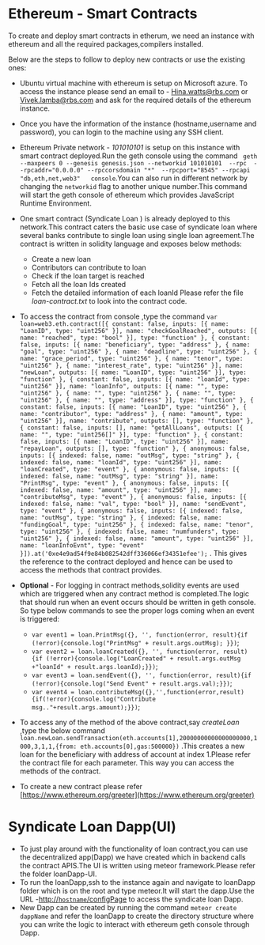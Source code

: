 # Ethereum - Smart Contracts
To create and deploy smart contracts in etherum, we need an instance with ethereum and all the required packages,compilers installed.

Below are the steps to follow to deploy new contracts or use the existing ones:

- Ubuntu virtual machine with ethereum is setup on Microsoft azure. To access the instance please send an email to - [Hina.watts@rbs.com](Hina.watts@rbs.com) or [Vivek.lamba@rbs.com](Vivek.lamba@rbs.com) and ask for the required details of the ethereum instance.
- Once you have the information of the instance (hostname,username and password), you can login to the machine using any SSH client.
- Ethereum Private network - *101010101* is setup on this instance with smart contract deployed.Run the geth console using the command ` geth --maxpeers 0 --genesis genesis.json --networkid 101010101  --rpc  --rpcaddr="0.0.0.0" --rpccorsdomain "*"  --rpcport="8545" --rpcapi "db,eth,net,web3"   console`.You can also run in different network by changing the `networkid` flag to another unique number.This command will start the geth console of ethereum which provides JavaScript Runtime Environment.
- One smart contract (Syndicate Loan ) is already deployed to this network.This contract caters the basic use case of syndicate loan where several banks contribute to single loan using single loan agreement.The contract is written in solidity language and exposes below methods:
    -   Create a new loan 
    -   Contributors can contribute to loan 
    -   Check if the loan target is reached
    -   Fetch all the loan Ids created 
    -   Fetch the detailed information of each loanId
Please refer the file *loan-contract.txt* to look into the contract code.
- To access the contract from console ,type the command `var loan=web3.eth.contract([{ constant: false, inputs: [{ name: "LoanID", type: "uint256" }], name: "checkGoalReached", outputs: [{ name: "reached", type: "bool" }], type: "function" }, { constant: false, inputs: [{ name: "beneficiary", type: "address" }, { name: "goal", type: "uint256" }, { name: "deadline", type: "uint256" }, { name: "grace_period", type: "uint256" }, { name: "tenor", type: "uint256" }, { name: "interest_rate", type: "uint256" }], name: "newLoan", outputs: [{ name: "LoanID", type: "uint256" }], type: "function" }, { constant: false, inputs: [{ name: "loanId", type: "uint256" }], name: "loanInfo", outputs: [{ name: "", type: "uint256" }, { name: "", type: "uint256" }, { name: "", type: "uint256" }, { name: "", type: "address" }], type: "function" }, { constant: false, inputs: [{ name: "LoanID", type: "uint256" }, { name: "contributor", type: "address" }, { name: "amount", type: "uint256" }], name: "contribute", outputs: [], type: "function" }, { constant: false, inputs: [], name: "getAllLoans", outputs: [{ name: "", type: "uint256[]" }], type: "function" }, { constant: false, inputs: [{ name: "LoanID", type: "uint256" }], name: "repayLoan", outputs: [], type: "function" }, { anonymous: false, inputs: [{ indexed: false, name: "outMsg", type: "string" }, { indexed: false, name: "loanId", type: "uint256" }], name: "loanCreated", type: "event" }, { anonymous: false, inputs: [{ indexed: false, name: "outMsg", type: "string" }], name: "PrintMsg", type: "event" }, { anonymous: false, inputs: [{ indexed: false, name: "amount", type: "uint256" }], name: "contributeMsg", type: "event" }, { anonymous: false, inputs: [{ indexed: false, name: "val", type: "bool" }], name: "sendEvent", type: "event" }, { anonymous: false, inputs: [{ indexed: false, name: "outMsg", type: "string" }, { indexed: false, name: "fundingGoal", type: "uint256" }, { indexed: false, name: "tenor", type: "uint256" }, { indexed: false, name: "numfunders", type: "uint256" }, { indexed: false, name: "amount", type: "uint256" }], name: "loanInfoEvnt", type: "event" }]).at('0xe4e9ad54f9e84b082542dff336066ef34351efee');` . This gives the reference to the contract deployed and hence can be used to access the methods that contract provides.

- **Optional** - For logging in contract methods,solidity events are used which are triggered when any contract method is completed.The logic that should run when an event occurs should be written in geth console. So type below commands to see the proper logs coming when an event is triggered:
    - `var event1 = loan.PrintMsg({}, '', function(error, result){if (!error){console.log("PrintMsg" + result.args.outMsg);
}})`;
    - `var event2 = loan.loanCreated({}, '', function(error, result){if (!error){console.log("LoanCreated" + result.args.outMsg +"loanId" + result.args.loanId);}})`;
    - `var event3 = loan.sendEvent({}, '', function(error, result){if (!error){console.log("Send Event" + result.args.val);}})`;
	- `var event4 = loan.contributeMsg({},'',function(error,result){if(!error){console.log("Contribute msg.."+result.args.amount);}})`;
- To access any of the method of the above contract,say *createLoan* ,type the below command `loan.newLoan.sendTransaction(eth.accounts[1],20000000000000000000,1000,3,1,1,{from: eth.accounts[0],gas:500000})` .This creates a new loan for the beneficiary with address of account at index 1.Please refer the contract file for each parameter.
This way you can access the methods of the contract.
- To create a new contract please refer [https://www.ethereum.org/greeter](https://www.ethereum.org/greeter) 

# Syndicate Loan Dapp(UI)
- To just play around with the functionality of loan contract,you can use the decentralized app(Dapp) we have created which in backend calls the contract APIS.The UI is written using meteor framework.Please refer the folder loanDapp-UI.
- To run the loanDapp,ssh to the instance again and navigate to loanDapp folder which is on the root and type meteor.It will start the dapp.Use the URL -[http://`hostname`/configPage](http://`hostname`/configPage) to access the syndicate loan Dapp.
- New Dapp can be created by running the command `meteor create dappName` and refer the loanDapp to create the directory structure where you can write the logic to interact with ethereum geth console through Dapp.



